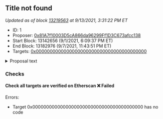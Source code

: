 ## Title not found

_Updated as of block [13219563](https://etherscan.io/block/13219563) at 9/13/2021, 3:31:22 PM ET_

- ID: 1
- Proposer: [0x81A7f10003D5cA866da96299Ff1D3C673afcc138](https://etherscan.io/address/0x81A7f10003D5cA866da96299Ff1D3C673afcc138)
- Start Block: 13142656 (9/1/2021, 6:09:37 PM ET)
- End Block: 13182976 (9/7/2021, 11:43:51 PM ET)
- Targets: [0x0000000000000000000000000000000000000000](https://etherscan.io/address/0x0000000000000000000000000000000000000000#code)

<details>
  <summary>Proposal text</summary>

> ""
</details>

### Checks
#### Check all targets are verified on Etherscan ❌ Failed
  
Errors:
- Target 0x0000000000000000000000000000000000000000 has no code




